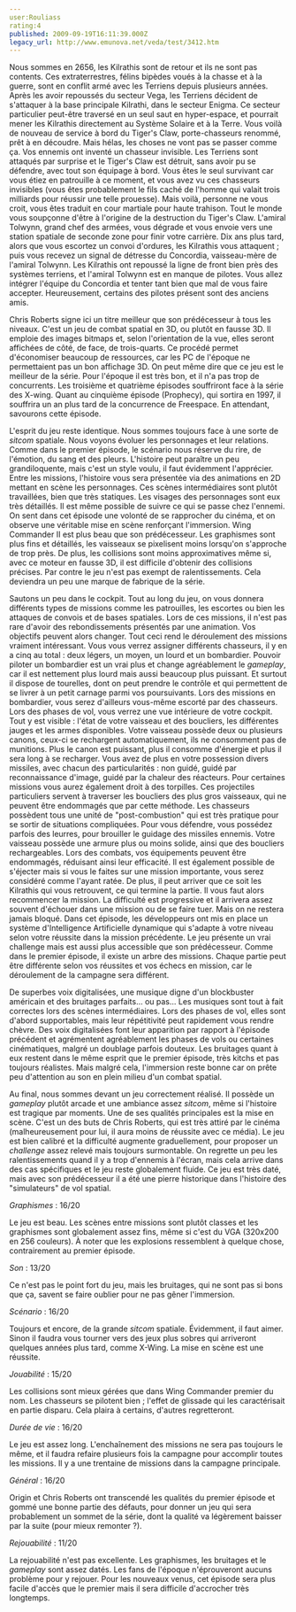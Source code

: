```yaml
---
user:Rouliass
rating:4
published: 2009-09-19T16:11:39.000Z
legacy_url: http://www.emunova.net/veda/test/3412.htm
---
```

Nous sommes en 2656, les Kilrathis sont de retour et ils ne sont pas contents. Ces extraterrestres, félins bipèdes voués à la chasse et à la guerre, sont en conflit armé avec les Terriens depuis plusieurs années. Après les avoir repoussés du secteur Vega, les Terriens décident de s'attaquer à la base principale Kilrathi, dans le secteur Enigma. Ce secteur particulier peut-être traversé en un seul saut en hyper-espace, et pourrait mener les Kilrathis directement au Système Solaire et à la Terre. Vous voilà de nouveau de service à bord du Tiger's Claw, porte-chasseurs renommé, prêt à en découdre. Mais hélas, les choses ne vont pas se passer comme ça. Vos ennemis ont inventé un chasseur invisible. Les Terriens sont attaqués par surprise et le Tiger's Claw est détruit, sans avoir pu se défendre, avec tout son équipage à bord. Vous êtes le seul survivant car vous étiez en patrouille à ce moment, et vous avez vu ces chasseurs invisibles (vous êtes probablement le fils caché de l'homme qui valait trois milliards pour réussir une telle prouesse). Mais voilà, personne ne vous croit, vous êtes traduit en cour martiale pour haute trahison. Tout le monde vous soupçonne d'être à l'origine de la destruction du Tiger's Claw. L'amiral Tolwynn, grand chef des armées, vous dégrade et vous envoie vers une station spatiale de seconde zone pour finir votre carrière. Dix ans plus tard, alors que vous escortez un convoi d'ordures, les Kilrathis vous attaquent ; puis vous recevez un signal de détresse du Concordia, vaisseau-mère de l'amiral Tolwynn. Les Kilrathis ont repoussé la ligne de front bien près des systèmes terriens, et l'amiral Tolwynn est en manque de pilotes. Vous allez intégrer l'équipe du Concordia et tenter tant bien que mal de vous faire accepter. Heureusement, certains des pilotes présent sont des anciens amis.  

  

Chris Roberts signe ici un titre meilleur que son prédécesseur à tous les niveaux. C'est un jeu de combat spatial en 3D, ou plutôt en fausse 3D. Il emploie des images bitmaps et, selon l'orientation de la vue, elles seront affichées de côté, de face, de trois-quarts. Ce procédé permet d'économiser beaucoup de ressources, car les PC de l'époque ne permettaient pas un bon affichage 3D. On peut même dire que ce jeu est le meilleur de la série. Pour l'époque il est très bon, et il n'a pas trop de concurrents. Les troisième et quatrième épisodes souffriront face à la série des X-wing. Quant au cinquième épisode (Prophecy), qui sortira en 1997, il souffrira un an plus tard de la concurrence de Freespace. En attendant, savourons cette épisode.  

  

L'esprit du jeu reste identique. Nous sommes toujours face à une sorte de _sitcom_ spatiale. Nous voyons évoluer les personnages et leur relations. Comme dans le premier épisode, le scénario nous réserve du rire, de l'émotion, du sang et des pleurs. L'histoire peut paraître un peu grandiloquente, mais c'est un style voulu, il faut évidemment l'apprécier. Entre les missions, l'histoire vous sera présentée via des animations en 2D mettant en scène les personnages. Ces scènes intermédiaires sont plutôt travaillées, bien que très statiques. Les visages des personnages sont eux très détaillés. Il est même possible de suivre ce qui se passe chez l'ennemi. On sent dans cet épisode une volonté de se rapprocher du cinéma, et on observe une véritable mise en scène renforçant l'immersion. Wing Commander II est plus beau que son prédécesseur. Les graphismes sont plus fins et détaillés, les vaisseaux se pixelisent moins lorsqu'on s'approche de trop près. De plus, les collisions sont moins approximatives même si, avec ce moteur en fausse 3D, il est difficile d'obtenir des collisions précises. Par contre le jeu n'est pas exempt de ralentissements. Cela deviendra un peu une marque de fabrique de la série.  

  

Sautons un peu dans le cockpit. Tout au long du jeu, on vous donnera différents types de missions comme les patrouilles, les escortes ou bien les attaques de convois et de bases spatiales. Lors de ces missions, il n'est pas rare d'avoir des rebondissements présentés par une animation. Vos objectifs peuvent alors changer. Tout ceci rend le déroulement des missions vraiment intéressant. Vous vous verrez assigner différents chasseurs, il y en a cinq au total : deux légers, un moyen, un lourd et un bombardier. Pouvoir piloter un bombardier est un vrai plus et change agréablement le _gameplay_, car il est nettement plus lourd mais aussi beaucoup plus puissant. Et surtout il dispose de tourelles, dont on peut prendre le contrôle et qui permettent de se livrer à un petit carnage parmi vos poursuivants. Lors des missions en bombardier, vous serez d'ailleurs vous-même escorté par des chasseurs. Lors des phases de vol, vous verrez une vue intérieure de votre cockpit. Tout y est visible : l'état de votre vaisseau et des boucliers, les différentes jauges et les armes disponibles. Votre vaisseau possède deux ou plusieurs canons, ceux-ci se rechargent automatiquement, ils ne consomment pas de munitions. Plus le canon est puissant, plus il consomme d'énergie et plus il sera long à se recharger. Vous avez de plus en votre possession divers missiles, avec chacun des particularités : non guidé, guidé par reconnaissance d'image, guidé par la chaleur des réacteurs. Pour certaines missions vous aurez également droit à des torpilles. Ces projectiles particuliers servent à traverser les boucliers des plus gros vaisseaux, qui ne peuvent être endommagés que par cette méthode. Les chasseurs possèdent tous une unité de "post-combustion" qui est très pratique pour se sortir de situations compliquées. Pour vous défendre, vous possédez parfois des leurres, pour brouiller le guidage des missiles ennemis. Votre vaisseau possède une armure plus ou moins solide, ainsi que des boucliers rechargeables. Lors des combats, vos équipements peuvent être endommagés, réduisant ainsi leur efficacité. Il est également possible de s'éjecter mais si vous le faites sur une mission importante, vous serez considéré comme l'ayant ratée. De plus, il peut arriver que ce soit les Kilrathis qui vous retrouvent, ce qui termine la partie. Il vous faut alors recommencer la mission. La difficulté est progressive et il arrivera assez souvent d'échouer dans une mission ou de se faire tuer. Mais on ne restera jamais bloqué. Dans cet épisode, les développeurs ont mis en place un système d'Intelligence Artificielle dynamique qui s'adapte à votre niveau selon votre réussite dans la mission précédente. Le jeu présente un vrai challenge mais est aussi plus accessible que son prédécesseur. Comme dans le premier épisode, il existe un arbre des missions. Chaque partie peut être différente selon vos réussites et vos échecs en mission, car le déroulement de la campagne sera différent.  

  

De superbes voix digitalisées, une musique digne d'un blockbuster américain et des bruitages parfaits... ou pas... Les musiques sont tout à fait correctes lors des scènes intermédiaires. Lors des phases de vol, elles sont d'abord supportables, mais leur répétitivité peut rapidement vous rendre chèvre. Des voix digitalisées font leur apparition par rapport à l'épisode précédent et agrémentent agréablement les phases de vols ou certaines cinématiques, malgré un doublage parfois douteux. Les bruitages quant à eux restent dans le même esprit que le premier épisode, très kitchs et pas toujours réalistes. Mais malgré cela, l'immersion reste bonne car on prête peu d'attention au son en plein milieu d'un combat spatial.  

  

Au final, nous sommes devant un jeu correctement réalisé. Il possède un _gameplay_ plutôt arcade et une ambiance assez _sitcom_, même si l'histoire est tragique par moments. Une de ses qualités principales est la mise en scène. C'est un des buts de Chris Roberts, qui est très attiré par le cinéma (malheureusement pour lui, il aura moins de réussite avec ce média). Le jeu est bien calibré et la difficulté augmente graduellement, pour proposer un _challenge_ assez relevé mais toujours surmontable. On regrette un peu les ralentissements quand il y a trop d'ennemis à l'écran, mais cela arrive dans des cas spécifiques et le jeu reste globalement fluide. Ce jeu est très daté, mais avec son prédécesseur il a été une pierre historique dans l'histoire des "simulateurs" de vol spatial.  

  

_Graphismes_ : 16/20  

Le jeu est beau. Les scènes entre missions sont plutôt classes et les graphismes sont globalement assez fins, même si c'est du VGA (320x200 en 256 couleurs). À noter que les explosions ressemblent à quelque chose, contrairement au premier épisode.  

  

_Son_ : 13/20  

Ce n'est pas le point fort du jeu, mais les bruitages, qui ne sont pas si bons que ça, savent se faire oublier pour ne pas gêner l'immersion.  

  

_Scénario_ : 16/20  

Toujours et encore, de la grande _sitcom_ spatiale. Évidemment, il faut aimer. Sinon il faudra vous tourner vers des jeux plus sobres qui arriveront quelques années plus tard, comme X-Wing. La mise en scène est une réussite.  

  

_Jouabilité_ : 15/20  

Les collisions sont mieux gérées que dans Wing Commander premier du nom. Les chasseurs se pilotent bien ; l'effet de glissade qui les caractérisait en partie disparu. Cela plaira à certains, d'autres regretteront.  

  

_Durée de vie_ : 16/20  

Le jeu est assez long. L'enchaînement des missions ne sera pas toujours le même, et il faudra refaire plusieurs fois la campagne pour accomplir toutes les missions. Il y a une trentaine de missions dans la campagne principale.  

  

_Général_ : 16/20  

Origin et Chris Roberts ont transcendé les qualités du premier épisode et gommé une bonne partie des défauts, pour donner un jeu qui sera probablement un sommet de la série, dont la qualité va légèrement baisser par la suite (pour mieux remonter ?).  

  

_Rejouabilité_ : 11/20  

La rejouabilité n'est pas excellente. Les graphismes, les bruitages et le _gameplay_ sont assez datés. Les fans de l'époque n'éprouveront aucuns problème pour y rejouer. Pour les nouveaux venus, cet épisode sera plus facile d'accès que le premier mais il sera difficile d'accrocher très longtemps.